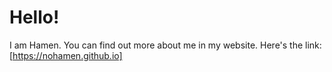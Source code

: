 # Hello!

I am Hamen. You can find out more about me in my website. Here's the link: [https://nohamen.github.io]
